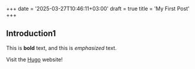 +++
date = '2025-03-27T10:46:11+03:00'
draft = true
title = 'My First Post'
+++
## Introduction1

This is **bold** text, and this is *emphasized* text.

Visit the [Hugo](https://gohugo.io) website!